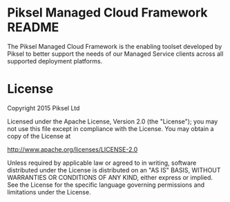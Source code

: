 Piksel Managed Cloud Framework README
=====================================

The Piksel Managed Cloud Framework is the enabling toolset developed by
Piksel to better support the needs of our Managed Service clients across
all supported deployment platforms.


License
=====================================

Copyright 2015 Piksel Ltd

Licensed under the Apache License, Version 2.0 (the "License");
you may not use this file except in compliance with the License.
You may obtain a copy of the License at

http://www.apache.org/licenses/LICENSE-2.0

Unless required by applicable law or agreed to in writing, software
distributed under the License is distributed on an "AS IS" BASIS,
WITHOUT WARRANTIES OR CONDITIONS OF ANY KIND, either express or implied.
See the License for the specific language governing permissions and
limitations under the License.
